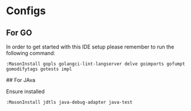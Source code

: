 # Configs

## For GO

In order to get started with this IDE setup please remember to run the following command:

`:MasonInstall gopls golangci-lint-langserver delve goimports gofumpt gomodifytags gotests impl`

## For JAva

Ensure installed

`:MasonInstall jdtls java-debug-adapter java-test`

